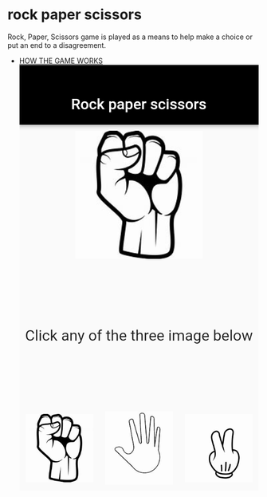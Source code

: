 # rock paper scissors

Rock, Paper, Scissors game is played as a means to help make a choice or put an end to a disagreement.

- [HOW THE GAME WORKS](https://www.wikihow.com/Play-Rock,-Paper,-Scissors)
![Screenshot_20211004-121447](https://github.com/Ahmodiyy/rock_paper_scissors/blob/master/images/Screenshot_20211004-121447.png)

